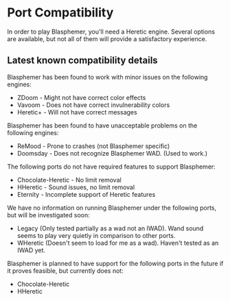 # Port Compatibility #

In order to play Blasphemer, you'll need a Heretic engine.  Several options are available, but not all of them will provide a satisfactory experience.

## Latest known compatibility details ##

Blasphemer has been found to work with minor issues on the following engines:
  * ZDoom                - Might not have correct color effects
  * Vavoom               - Does not have correct invulnerability colors
  * Heretic+             - Will not have correct messages

Blasphemer has been found to have unacceptable problems on the following engines:
  * ReMood               - Prone to crashes (not Blasphemer specific)
  * Doomsday             - Does not recognize Blasphemer WAD. (Used to work.)

The following ports do not have required features to support Blasphemer:
  * Chocolate-Heretic    - No limit removal
  * HHeretic             - Sound issues, no limit removal
  * Eternity             - Incomplete support of Heretic features

We have no information on running Blasphemer under the following ports, but will be investigated soon:
  * Legacy (Only tested partially as a wad not an IWAD). Wand sound seems to play very quietly in comparison to other ports.
  * WHeretic (Doesn't seem to load for me as a wad). Haven't tested as an IWAD yet.

Blasphemer is planned to have support for the following ports in the future if it proves feasible, but currently does not:

  * Chocolate-Heretic
  * HHeretic